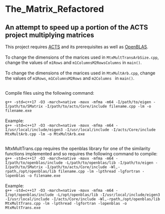 # The_Matrix_Refactored

## An attempt to speed up a portion of the ACTS project multiplying matrices

This project requires [ACTS](https://github.com/acts-project/acts) and its prerequisites as well as [OpenBLAS](https://github.com/xianyi/OpenBLAS).<br /><br />
To change the dimensions of the marices used in `MtxMultTransArbSize.cpp`, change the values of `m1Rows` and `m1ColumnsM2RowsColumns` in `main()`.<br /><br />
To change the dimensions of the marices used in `MtxMultArb.cpp`, change the values of `m1Rows`, `m1ColumnsM2Rows` and `m2Columns ` in `main()`.<br /><br />

Compile files using the following command:<br />

`g++ -std=c++17 -O3 -march=native -mavx -mfma -m64 -I/path/to/eigen -I/path/to/SMatrix -I/path/to/acts/Core/include filename.cpp -lm -o filename.exe`<br /><br />
Example:<br />
`g++ -std=c++17 -O3 -march=native -mavx -mfma -m64 -I/usr/local/include/eigen3 -I/usr/local/include -I/acts/Core/include MtxMultArb.cpp -lm -o MtxMultArb.exe`<br /><br />

MtxMultTrans.cpp requires the openblas library for one of the similarity functions implemented and so requires the following command to compile:
`g++ -std=c++17 -O3 -march=native -mavx -mfma -m64 -I/path/to/openblas/include -L/path/to/openblas/lib -I/path/to/eigen -I/path/to/SMatrix -I/path/to/acts/Core/include -Wl,-rpath,/opt/openblas/lib filename.cpp -lm -lpthread -lgfortran -lopenblas -o filename.exe`<br /><br />
Example:<br />
`g++ -std=c++17 -O3 -march=native -mavx -mfma -m64 -I/opt/openblas/include -L/opt/openblas/lib -I/usr/local/include/eigen3 -I/usr/local/include -I/acts/Core/include -Wl,-rpath,/opt/openblas/lib MtxMultTrans.cpp -lm -lpthread -lgfortran -lopenblas -o MtxMultTrans.exe`
